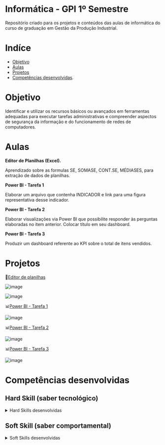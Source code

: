 # Informática - GPI 1º Semestre

Repositório criado para os projetos e conteúdos das aulas de informática do curso de graduação em Gestão da Produção Industrial.

# Indíce

* [Objetivo](#objetivo)
* [Aulas](#Aulas)
* [Projetos](#projetos)
* [Competências desenvolvidas](#competências-desenvolvidas).

# Objetivo

Identificar e utilizar os recursos básicos ou avançados em ferramentas adequadas para executar tarefas administrativas e compreender aspectos de segurança da informação e do funcionamento de redes de computadores.

# Aulas

**Editor de Planilhas (Excel).**

Aprendizado sobre as formulas SE, SOMASE, CONT.SE, MÉDIASES, para extração de dados de planilhas.

**Power BI - Tarefa 1**

Elaborar um arquivo que contenha INDICADOR e link para uma figura representativa desse indicador.

**Power BI - Tarefa 2**

Elaborar visualizações via Power BI que possibilite responder às perguntas elaboradas no item anterior. Colocar título em seu dashboard.

**Power BI - Tarefa 3**

Produzir um dashboard referente ao KPI sobre o total de itens vendidos.

# Projetos

📝[Editor de planilhas](https://github.com/Silveri0m/Informatica/blob/main/Projetos/Trabalho%20de%20inform%C3%A1tica.xlsx)

![image](https://github.com/Silveri0m/Informatica/blob/main/Projetos/Imagens%20dos%20projetos/PERGUNTAS%20(EXCEL).png)

![image](https://github.com/Silveri0m/Informatica/blob/main/Projetos/Imagens%20dos%20projetos/GR%C3%81FICOS%20(EXCEL).png)

📊[Power BI - Tarefa 1](https://github.com/Silveri0m/Informatica/blob/main/Projetos/INFORMATICA%20POWER%20BI.pbix)

![image](https://github.com/Silveri0m/Informatica/blob/main/Projetos/Imagens%20dos%20projetos/GR%C3%81FICOS%20(POWER%20BI).png)

📊[Power BI - Tarefa 2](https://github.com/Silveri0m/Informatica/blob/main/Projetos/POWER%20BI%20-%205%20PERGUNTAS%20COM%20BASE%20DE%20DADOS.pbix)

![image](https://github.com/Silveri0m/Informatica/blob/main/Projetos/Imagens%20dos%20projetos/GR%C3%81FICOS%20(POWER%20BI%202).png)

📊[Power BI - Tarefa 3](https://github.com/Silveri0m/Informatica/blob/main/Projetos/POWER%20BI%20TAREFA%203.pbix)

![image](https://github.com/Silveri0m/Informatica/blob/main/Projetos/Imagens%20dos%20projetos/POWER%20BI%20TAREFA%203.png)

# Competências desenvolvidas

## Hard Skill (saber tecnológico)
<details>
<summary>Hard Skills desenvolvidas</summary>
  
| Tecnologia/Metodologia | Classificação |
| ---------------------- | ------------- |
| GitHub | ☆ ☆ ☆ ☆ ☆ ☆ ☆ ☆ ☆ ☆ |
| Excel | ☆ ☆ ☆ ☆ ☆ ☆ ☆ ☆ ☆ ☆ |
| PowerPoint | ☆ ☆ ☆ ☆ ☆ ☆ ☆ ☆ ☆ ☆ |
| Canvas | ☆ ☆ ☆ ☆ ☆ ☆ ☆ ☆ ☆ ☆ |
 
</details>

## Soft Skill (saber comportamental)
<details>
<summary>Soft Skills desenvolvidas</summary>

| Habilidades | Classificação |
| ---------------------- | ------------- |
| Colaboração | ☆ ☆ ☆ ☆ ☆ ☆ ☆ ☆ ☆ ☆ |
| Proatividade| ☆ ☆ ☆ ☆ ☆ ☆ ☆ ☆ ☆ ☆ |
| Pensamento Crítico | ☆ ☆ ☆ ☆ ☆ ☆ ☆ ☆ ☆ ☆ |
| Gerenciamento de Tempo | ☆ ☆ ☆ ☆ ☆ ☆ ☆ ☆ ☆ ☆ |
| Adaptabilidade | ☆ ☆ ☆ ☆ ☆ ☆ ☆ ☆ ☆ ☆ |
| Resiliência | ☆ ☆ ☆ ☆ ☆ ☆ ☆ ☆ ☆ ☆ |
